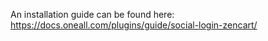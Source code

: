 An installation guide can be found here:
https://docs.oneall.com/plugins/guide/social-login-zencart/